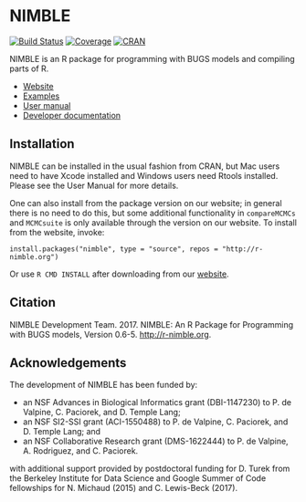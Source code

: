 NIMBLE
======

[![Build Status](https://travis-ci.org/nimble-dev/nimble.svg?branch=devel)](https://travis-ci.org/nimble-dev/nimble)
[![Coverage](https://codecov.io/github/nimble-dev/nimble/branch/devel/graphs/badge.svg)](https://codecov.io/github/nimble-dev/nimble) 
[![CRAN](http://www.r-pkg.org/badges/version/nimble)](https://cran.r-project.org/web/packages/nimble)

NIMBLE is an R package for programming with BUGS models and compiling parts of R.

*   [Website](http://r-nimble.org/)
*   [Examples](https://r-nimble.org/examples)
*   [User manual](http://r-nimble.org/manuals/NimbleUserManual.pdf)
*   [Developer documentation](https://nimble-dev.github.io/nimble-docs)

## Installation

NIMBLE can be installed in the usual fashion from CRAN, but Mac users need to have Xcode installed and Windows users need Rtools installed. Please see the User Manual for more details.

One can also install from the package version on our website; in general there is no need to do this, but some additional functionality in `compareMCMCs` and `MCMCsuite` is only available through the version on our website. To install from the website, invoke:
```
install.packages("nimble", type = "source", repos = "http://r-nimble.org")
```

Or use `R CMD INSTALL` after downloading from our [website](http://r-nimble.org/download-nimble).

## Citation

NIMBLE Development Team. 2017. NIMBLE: An R Package for Programming with BUGS models, Version 0.6-5.   http://r-nimble.org.

## Acknowledgements

The development of NIMBLE has been funded by:

* an NSF Advances in Biological Informatics grant (DBI-1147230) to P. de Valpine, C. Paciorek, and D. Temple Lang;
* an NSF SI2-SSI grant  (ACI-1550488) to P. de Valpine, C. Paciorek, and D. Temple Lang; and
* an NSF Collaborative Research grant (DMS-1622444) to P. de Valpine, A. Rodriguez, and C. Paciorek.

with additional support provided by postdoctoral funding for D. Turek from the Berkeley Institute for Data Science and Google Summer of Code fellowships for N. Michaud (2015) and C. Lewis-Beck (2017).


